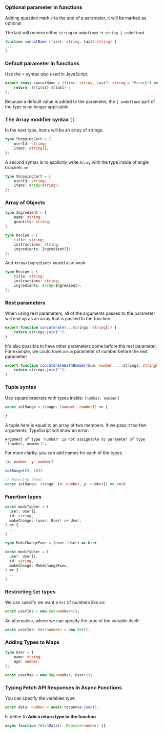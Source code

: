 
### Optional parameter in functions
Adding  question mark `?` to the end of a parameter, it will be marked as optional

The last will receive either `string` or `undefined` -> `string | undefined`
```ts
function concatName (first: string, last?:string) {
...
}
```

### Default parameter in functions

Use the =  syntax also used in JavaScript.
```ts
export const concatName = (first: string, last?: string = "Pocock") => {
	return `${first} ${last}`;
};
```

Because a default value is added to the parameter, the `| undefined` part of the type is no longer applicable

### The Array modifier syntax `[]`

In the next type, items will be an array of strings.
```ts
type ShoppingCart = {
	userId: string;
	items: string[];
};
```

A second syntax is to explicitly write `Array` with the type inside of angle brackets `<>`
```ts
type ShoppingCart = {
	userId: string;
	items: Array<string>;
};
```

### Array of Objects 

```ts
type Ingredient = {
	name: string;
	quantity: string;
}

type Recipe = {
	title: string;
	instructions: string;
	ingredients: Ingredient[];
};
```

And `Array<Ingredient>` would also work
```ts
type Recipe = {
	title: string;
	instructions: string;
	ingredients: Array<Ingredient>;
};
```

### Rest parameters

When using rest parameters, all of the arguments passed to the parameter will end up as an array that is passed to the function.
```ts
export function concatenate(...strings: string[]) {
	return strings.join("");
}
```

It's also possible to have other parameters come before the rest parameter. For example, we could have a `num` parameter of number before the rest parameter:

```ts
export function concatenateWithNumber(num: number, ...strings: string[]) {
	return strings.join("");
}
```

### Tuple syntax

Use square brackets with types inside: `[number, number]`

```ts
const setRange = (range: [number, number]) => {
  ...
}
```

A tuple here is equal to an array of two members. If we pass it too few arguments, TypeScript will show an error:
```
Argument of type 'number' is not assignable to parameter of type '[number, number]'.
```

For more clarity, you can add names for each of the types
```ts
[x: number, y: number]

setRange([0, 10])

// hovering shows
const setRange: (range: [x: number, y: number]) => void
```

### Function types
```ts
const modifyUser = (
  user: User[],
  id: string,
  makeChange: (user: User) => User,
) => {
  ...
}

type MakeChangeFunc = (user: User) => User

const modifyUser = (
  user: User[],
  id: string,
  makeChange: MakeChangeFunc,
) => {
  ...
}
```

### Restricting `Set` types

We can specify we want a `Set` of numbers like so:
```ts
const userIds = new Set<number>();
```

An alternative, where we can specify the type of the variable itself:
```ts
const userIds: Set<number> = new Set();
```

### Adding Types to Maps

```ts
type User = {
	name: string;
	age: number;
};

const userMap = new Map<number, User>();
```


### Typing Fetch API Responses in Async Functions

You can specify the variables type
```ts
const data: number = await response.json();
```

Is better to **Add a return type to the function**
```ts
async function fetchData(): Promise<number> {}
```





